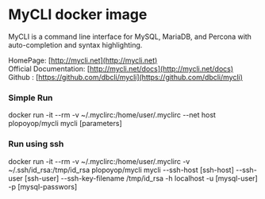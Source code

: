 # MyCLI docker image
MyCLI is a command line interface for MySQL, MariaDB, and Percona with auto-completion and syntax highlighting.

HomePage: [http://mycli.net](http://mycli.net)  
Official Documentation: [http://mycli.net/docs](http://mycli.net/docs)  
Github : [https://github.com/dbcli/mycli](https://github.com/dbcli/mycli)  


### Simple Run
docker run -it --rm -v ~/.myclirc:/home/user/.myclirc --net host plopoyop/mycli mycli [parameters]

### Run using ssh
docker run -it --rm -v ~/.myclirc:/home/user/.myclirc -v ~/.ssh/id_rsa:/tmp/id_rsa plopoyop/mycli mycli --ssh-host [ssh-host] --ssh-user [ssh-user] --ssh-key-filename /tmp/id_rsa -h localhost -u [mysql-user] -p [mysql-passwors]
